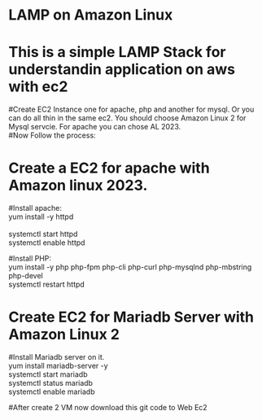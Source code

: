 # LAMP on Amazon Linux 

# This is a simple LAMP Stack for understandin application on aws with ec2 </br>

#Create EC2 Instance one for apache, php and another for mysql. Or you can do all thin in the same ec2. You should choose Amazon Linux 2 for Mysql servcie. For apache you can chose AL 2023. </br>
#Now Follow the process: </br>
# Create a EC2 for apache with Amazon linux 2023.
#Install apache: </br>
 	yum install -y httpd </br> </br>
  	systemctl start httpd </br>
   	systemctl enable httpd </br>
	
#Install PHP: </br>
	yum install -y php php-fpm php-cli php-curl php-mysqlnd php-mbstring php-devel </br>
 	systemctl restart httpd </br>
  
# Create EC2 for Mariadb Server with Amazon Linux 2 
#Install Mariadb server on it. </br>
	yum install mariadb-server -y </br>
 	systemctl start mariadb </br>
  	systemctl status mariadb </br>
   	systemctl enable mariadb </br>
    
#After create 2 VM now download this git code to Web Ec2  </br>

